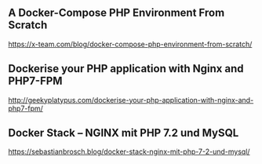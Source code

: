 ## A Docker-Compose PHP Environment From Scratch
https://x-team.com/blog/docker-compose-php-environment-from-scratch/

## Dockerise your PHP application with Nginx and PHP7-FPM
http://geekyplatypus.com/dockerise-your-php-application-with-nginx-and-php7-fpm/



## Docker Stack – NGINX mit PHP 7.2 und MySQL
https://sebastianbrosch.blog/docker-stack-nginx-mit-php-7-2-und-mysql/
